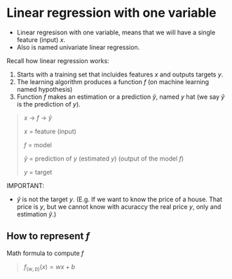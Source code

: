 # Linear regression with one variable 

- Linear regresison with one variable, means that we will have a single feature (input) $x$.
- Also is named univariate linear regression.

Recall how linear regression works:

1. Starts with a training set that incluides features *x* and outputs targets *y*.
2. The learning algorithm produces a function *f* (on machine learning named hypothesis)
3. Function $f$ makes an estimation or a prediction $\hat{y}$, named $y$ hat (we say $\hat{y}$ is the prediction of $y$).

> $x$ -> $f$ -> $\hat{y}$
> 
> $x$ = feature (input)
>
> $f$ = model 
>
> $\hat y$ = prediction of $y$ (estimated $y$) (output of the model $f$)
>
> $y$ = target

IMPORTANT: 
- $\hat y$ is not the target $y$. (E.g. If we want to know the price of a house. That price is $y$, but we cannot know with acuraccy the real price $y$, only and estimation $\hat y$.)

## How to represent $f$
Math formula to compute $f$
> 
> $f_{(w,b)}(x) = wx + b$
> 

